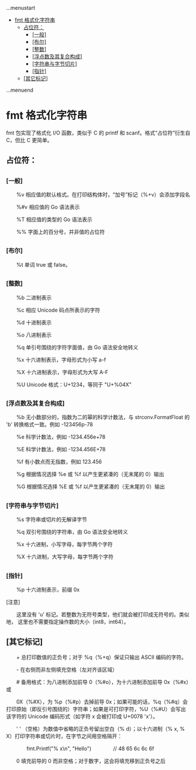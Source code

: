 ...menustart

- [fmt 格式化字符串](#ccb2ec8103248126d4115d0d9203fe6f)
    - [占位符：](#728348c8559bc28c8a5dd20013145e1c)
        - [\[一般\]](#f0774dd27d27aef1c45f49da6de4336f)
        - [\[布尔\]](#d38955d5ced4563ab0bfc52180cba335)
        - [\[整数\]](#58d51d9964ce48653c8d2b0ce7c61ffc)
        - [\[浮点数及其复合构成\]](#ffe643551f677b25d43615f19790a701)
        - [\[字符串与字节切片\]](#dc4f2095726996a30dff6d8e2ceda7f6)
        - [\[指针\]](#8be2910837b633c65a7b3d39d666a821)
    - [\[其它标记\]](#86bdb9e5a2b954adf75f442b43c4cb37)

...menuend


<h2 id="ccb2ec8103248126d4115d0d9203fe6f"></h2>


# fmt 格式化字符串

fmt 包实现了格式化 I/O 函数，类似于 C 的 printf 和 scanf。格式“占位符”衍生自 C，但比 C 更简单。

<h2 id="728348c8559bc28c8a5dd20013145e1c"></h2>


## 占位符：

<h2 id="f0774dd27d27aef1c45f49da6de4336f"></h2>


### [一般]

　　%v    相应值的默认格式。在打印结构体时，“加号”标记（%+v）会添加字段名

　　%#v    相应值的 Go 语法表示

　　%T    相应值的类型的 Go 语法表示

　　%%    字面上的百分号，并非值的占位符

<h2 id="d38955d5ced4563ab0bfc52180cba335"></h2>


### [布尔]

　　%t    单词 true 或 false。

<h2 id="58d51d9964ce48653c8d2b0ce7c61ffc"></h2>


### [整数]

　　%b    二进制表示

　　%c    相应 Unicode 码点所表示的字符

　　%d    十进制表示

　　%o    八进制表示

　　%q    单引号围绕的字符字面值，由 Go 语法安全地转义

　　%x    十六进制表示，字母形式为小写 a-f

　　%X    十六进制表示，字母形式为大写 A-F

　　%U    Unicode 格式：U+1234，等同于 "U+%04X"

<h2 id="ffe643551f677b25d43615f19790a701"></h2>


### [浮点数及其复合构成]

　　%b    无小数部分的，指数为二的幂的科学计数法，与 strconv.FormatFloat 的 'b' 转换格式一致。例如 -123456p-78

　　%e    科学计数法，例如 -1234.456e+78

　　%E    科学计数法，例如 -1234.456E+78

　　%f    有小数点而无指数，例如 123.456

　　%g    根据情况选择 %e 或 %f 以产生更紧凑的（无末尾的 0）输出

　　%G    根据情况选择 %E 或 %f 以产生更紧凑的（无末尾的 0）输出

<h2 id="dc4f2095726996a30dff6d8e2ceda7f6"></h2>


### [字符串与字节切片]

　　%s    字符串或切片的无解译字节

　　%q    双引号围绕的字符串，由 Go 语法安全地转义

　　%x    十六进制，小写字母，每字节两个字符

　　%X    十六进制，大写字母，每字节两个字符

<h2 id="8be2910837b633c65a7b3d39d666a821"></h2>


### [指针]

　　%p    十六进制表示，前缀 0x


[注意]

　　这里没有 'u' 标记。若整数为无符号类型，他们就会被打印成无符号的。类似地， 这里也不需要指定操作数的大小（int8，int64）。


<h2 id="86bdb9e5a2b954adf75f442b43c4cb37"></h2>


## [其它标记]

　　+    总打印数值的正负号；对于 %q（%+q）保证只输出 ASCII 编码的字符。

　　-    在右侧而非左侧填充空格（左对齐该区域）

　　#    备用格式：为八进制添加前导 0（%#o），为十六进制添加前导 0x（%#x）或

　　0X（%#X），为 %p（%#p）去掉前导 0x；如果可能的话，%q（%#q）会打印原始（即反引号围绕的）字符串；如果是可打印字符，%U（%#U）会写出该字符的 Unicode 编码形式（如字符 x 会被打印成 U+0078 'x'）。

　　' '    （空格）为数值中省略的正负号留出空白（% d）；以十六进制（% x, % X）打印字符串或切片时，在字节之间用空格隔开：

　　　　fmt.Printf("% x\n", "Hello")
　　　　// 48 65 6c 6c 6f

　　0    填充前导的 0 而非空格；对于数字，这会将填充移到正负号之后

